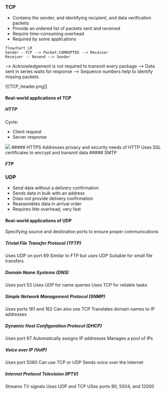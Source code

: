 ### TCP

- Contains the sender, and identifying recipient, and data verification packets
- Provide an ordered list of packets sent and received
- Require time-consuming overhead
- Required by some applications

```mermaid
flowchart LR
Sender --TCP --> Packet:CORRUPTED --> Receiver
Receiver -- Resend --> Sender
```
--> Acknowledgement is not required to transmit every package
--> Data sent in series waits for response
--> Sequence numbers help to identify missing packets

![[TCP_header.png]]

#### Real-world applications of TCP

##### HTTP
Cycle:
- Client request
- Server response

<img src="https://softuni.org/wp-content/uploads/2022/07/HTTP-Requests-Example.png">
##### HTTPS
Addresses privacy and security needs of HTTP
Uses SSL certificates to encrypt and transmit data
##### SMTP

##### FTP

### UDP

- Send data without a delivery confirmation
- Sends data in bulk with an address
- Does not provide delivery confirmation
- Reassembles data in arrival order
- Requires litte overhead, very fast

#### Real-world applications of UDP

Specifying source and destination ports to ensure proper communications

##### Trivial File Transfer Protocol (TFTP)
Uses UDP on port 69
Similar to FTP but uses UDP
Suitable for small file transfers

##### Domain Name Systems (DNS)
Uses port 53
Uses UDP for name queries
Uses TCP for reliable tasks

##### Simple Network Management Protocol (SNMP)
Uses ports 161 and 162
Can also use TCP
Translates domain names to IP addresses

##### Dynamic Host Configuration Protocol (DHCP)
Uses port 67
Automatically assigns IP addresses
Manages a pool of IPs

##### Voice over IP (VoIP)
Uses port 5060
Can use TCP or UDP
Sends voice over the Internet

##### Internet Protocol Television (IPTV)
Streams TV signals
Uses UDP and TCP
USes ports 80, 5004, and 12000



